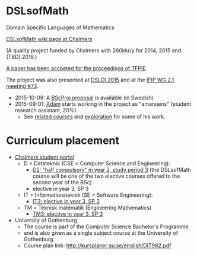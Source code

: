 # DSLsofMath
Domain Specific Languages of Mathematics

[DSLsofMath wiki page at Chalmers](http://wiki.portal.chalmers.se/cse/pmwiki.php/FP/DSLsofMath)

(A quality project funded by Chalmers with 260kkr/y for 2014, 2015 and (TBD) 2016.)

[A paper has been accpeted for the proceedings of TFPIE](https://github.com/DSLsofMath/tfpie2015).

The project was also presented at [DSLDI 2015](https://github.com/DSLsofMath/dsldi2015) and
at the [IFIP WG 2.1 meeting #73](http://www.cse.chalmers.se/~patrikj/talks/WG2.1_Goteborg_Jansson_Ionescu_DSLsofMath.pdf).

* 2015-10-08: A [BScProj proposal](BScProj/DSLsofMath_andra_kurser.md) is available (in Swedish)
* 2015-09-01: [Adam](http://adam.sandbergericsson.se/) starts working in the project as "amanuens" (student research assistant, 20%).
    * See [related courses](related_courses.org) and [exploration](exploration/) for some of his work.

# Curriculum placement

* [Chalmers student portal](https://www.student.chalmers.se/sp/course?course_id=24179)
    * D = Datateknik (CSE = Computer Science and Engineering):
        * [D2: "half compulsory" in year 2, study period 3](https://www.student.chalmers.se/sp/programplan?program_id=1227&grade=2&conc_id=-1) (the DSLsofMath course will be one of the two elective courses offered to the second year of the BSc)
        * elective in year 3, SP 3
    * IT = Informationsteknik (SE = Software Engineering):
        * [IT3: elective in year 3, SP 3](https://www.student.chalmers.se/sp/programplan?program_id=1231&grade=3&conc_id=-1)
    * TM = Teknisk matematik (Engineering Mathematics)
        * [TM3: elective in year 3, SP 3](https://www.student.chalmers.se/sp/programplan?program_id=1237&grade=3&conc_id=-1)
* University of Gothenburg
    * The course is part of the Computer Science Bachelor's Programme
    * and is also given as a single subject course at the University of Gothenburg.
    * Course plan link: http://kursplaner.gu.se/english/DIT982.pdf
